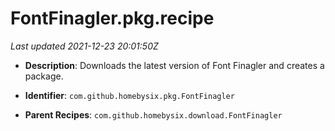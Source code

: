 # FontFinagler.pkg.recipe

_Last updated 2021-12-23 20:01:50Z_

- **Description**: Downloads the latest version of Font Finagler and creates a package.

- **Identifier**: `com.github.homebysix.pkg.FontFinagler`

- **Parent Recipes**: `com.github.homebysix.download.FontFinagler`
